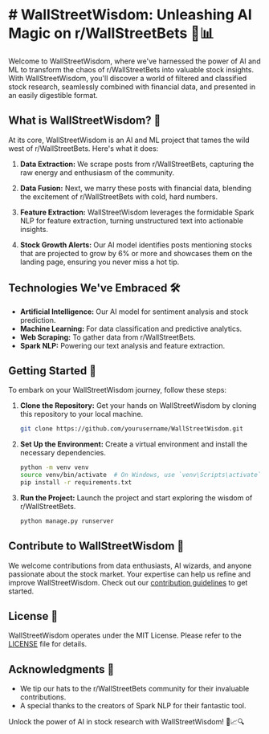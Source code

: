 # # WallStreetWisdom: Unleashing AI Magic on r/WallStreetBets 🚀📊

Welcome to WallStreetWisdom, where we've harnessed the power of AI and ML to transform the chaos of r/WallStreetBets into valuable stock insights. With WallStreetWisdom, you'll discover a world of filtered and classified stock research, seamlessly combined with financial data, and presented in an easily digestible format.

## What is WallStreetWisdom? 🤖

At its core, WallStreetWisdom is an AI and ML project that tames the wild west of r/WallStreetBets. Here's what it does:

1. **Data Extraction:** We scrape posts from r/WallStreetBets, capturing the raw energy and enthusiasm of the community.

2. **Data Fusion:** Next, we marry these posts with financial data, blending the excitement of r/WallStreetBets with cold, hard numbers.

3. **Feature Extraction:** WallStreetWisdom leverages the formidable Spark NLP for feature extraction, turning unstructured text into actionable insights.

4. **Stock Growth Alerts:** Our AI model identifies posts mentioning stocks that are projected to grow by 6% or more and showcases them on the landing page, ensuring you never miss a hot tip.

## Technologies We've Embraced 🛠️

- **Artificial Intelligence:** Our AI model for sentiment analysis and stock prediction.
- **Machine Learning:** For data classification and predictive analytics.
- **Web Scraping:** To gather data from r/WallStreetBets.
- **Spark NLP:** Powering our text analysis and feature extraction.

## Getting Started 🚀

To embark on your WallStreetWisdom journey, follow these steps:

1. **Clone the Repository:** Get your hands on WallStreetWisdom by cloning this repository to your local machine.
   ```bash
   git clone https://github.com/yourusername/WallStreetWisdom.git
   ```

2. **Set Up the Environment:** Create a virtual environment and install the necessary dependencies.
   ```bash
   python -m venv venv
   source venv/bin/activate  # On Windows, use `venv\Scripts\activate`
   pip install -r requirements.txt
   ```

3. **Run the Project:** Launch the project and start exploring the wisdom of r/WallStreetBets.
   ```bash
   python manage.py runserver
   ```

## Contribute to WallStreetWisdom 🌟

We welcome contributions from data enthusiasts, AI wizards, and anyone passionate about the stock market. Your expertise can help us refine and improve WallStreetWisdom. Check out our [contribution guidelines](CONTRIBUTING.md) to get started.

## License 📜

WallStreetWisdom operates under the MIT License. Please refer to the [LICENSE](LICENSE) file for details.

## Acknowledgments 🙏

- We tip our hats to the r/WallStreetBets community for their invaluable contributions.
- A special thanks to the creators of Spark NLP for their fantastic tool.

Unlock the power of AI in stock research with WallStreetWisdom! 🚀📈🔍
